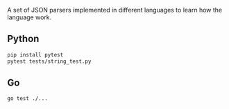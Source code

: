A set of JSON parsers implemented in different languages to learn how the language work.

## Python

```sh
pip install pytest
pytest tests/string_test.py
```

## Go

```sh
go test ./...
```
